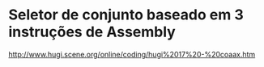 Seletor de conjunto baseado em 3 instruções de Assembly
=======================================================

http://www.hugi.scene.org/online/coding/hugi%2017%20-%20coaax.htm

